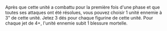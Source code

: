 Après que cette unité a combattu pour
la première fois d'une phase et que
toutes ses attaques ont été résolues,
vous pouvez choisir 1 unité ennemie
à 3" de cette unité. Jetez 3 dés pour
chaque figurine de cette unité. Pour
chaque jet de 4+, l'unité ennemie subit
1 blessure mortelle.